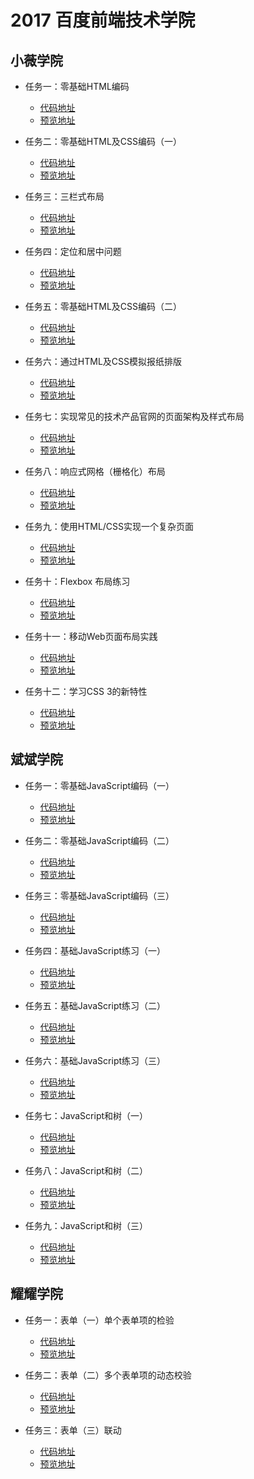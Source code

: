 # 2017 百度前端技术学院
## 小薇学院
- 任务一：零基础HTML编码

    - [代码地址](https://github.com/JimHoo/baidu-ife/blob/gh-pages/XiaoweiSchool/task1)
    - [预览地址](https://jimhoo.github.io/baidu-ife/XiaoweiSchool/task1/task1.html)

- 任务二：零基础HTML及CSS编码（一）

    - [代码地址](https://github.com/JimHoo/baidu-ife/blob/gh-pages/XiaoweiSchool/task2)
    - [预览地址](https://jimhoo.github.io/baidu-ife/XiaoweiSchool/task2/task2.html)

- 任务三：三栏式布局

    - [代码地址](https://github.com/JimHoo/baidu-ife/blob/gh-pages/XiaoweiSchool/task3)
    - [预览地址](https://jimhoo.github.io/baidu-ife/XiaoweiSchool/task3/task3.html)

- 任务四：定位和居中问题

    - [代码地址](https://github.com/JimHoo/baidu-ife/blob/gh-pages/XiaoweiSchool/task4)
    - [预览地址](https://jimhoo.github.io/baidu-ife/XiaoweiSchool/task4/task4.html)

- 任务五：零基础HTML及CSS编码（二）

    - [代码地址](https://github.com/JimHoo/baidu-ife/blob/gh-pages/XiaoweiSchool/task5)
    - [预览地址](https://jimhoo.github.io/baidu-ife/XiaoweiSchool/task5/task5.html)

- 任务六：通过HTML及CSS模拟报纸排版

    - [代码地址](https://github.com/JimHoo/baidu-ife/blob/gh-pages/XiaoweiSchool/task6)
    - [预览地址](https://jimhoo.github.io/baidu-ife/XiaoweiSchool/task6/task6.html)

- 任务七：实现常见的技术产品官网的页面架构及样式布局

    - [代码地址](https://github.com/JimHoo/baidu-ife/blob/gh-pages/XiaoweiSchool/task7)
    - [预览地址](https://jimhoo.github.io/baidu-ife/XiaoweiSchool/task7/task7.html)

- 任务八：响应式网格（栅格化）布局

    - [代码地址](https://github.com/JimHoo/baidu-ife/blob/gh-pages/XiaoweiSchool/task8)
    - [预览地址](https://jimhoo.github.io/baidu-ife/XiaoweiSchool/task8/task8.html)  

- 任务九：使用HTML/CSS实现一个复杂页面

    - [代码地址](https://github.com/JimHoo/baidu-ife/blob/gh-pages/XiaoweiSchool/task9)
    - [预览地址](https://jimhoo.github.io/baidu-ife/XiaoweiSchool/task9/task9.html)

- 任务十：Flexbox 布局练习
    - [代码地址](https://github.com/JimHoo/baidu-ife/blob/gh-pages/XiaoweiSchool/task10)
    - [预览地址](https://jimhoo.github.io/baidu-ife/XiaoweiSchool/task10/task10.html)  

- 任务十一：移动Web页面布局实践
    - [代码地址](https://github.com/JimHoo/baidu-ife/blob/gh-pages/XiaoweiSchool/task11)
    - [预览地址](https://jimhoo.github.io/baidu-ife/XiaoweiSchool/task11/task11.html)  

- 任务十二：学习CSS 3的新特性
    - [代码地址](https://github.com/JimHoo/baidu-ife/blob/gh-pages/XiaoweiSchool/task12/task12.html)
    - [预览地址](https://jimhoo.github.io/baidu-ife/XiaoweiSchool/task12/task12.html)  

## 斌斌学院
- 任务一：零基础JavaScript编码（一）
    - [代码地址](https://github.com/JimHoo/baidu-ife/blob/gh-pages/BinbinSchool/task1/task1.html)
    - [预览地址](https://jimhoo.github.io/baidu-ife/BinbinSchool/task1/task1.html)  

- 任务二：零基础JavaScript编码（二）
    - [代码地址](https://github.com/JimHoo/baidu-ife/blob/gh-pages/BinbinSchool/task2/task2.html)
    - [预览地址](https://jimhoo.github.io/baidu-ife/BinbinSchool/task2/task2.html)  

- 任务三：零基础JavaScript编码（三）
    - [代码地址](https://github.com/JimHoo/baidu-ife/blob/gh-pages/BinbinSchool/task3/task3.html)
    - [预览地址](https://jimhoo.github.io/baidu-ife/BinbinSchool/task3/task3.html)  

- 任务四：基础JavaScript练习（一）
    - [代码地址](https://github.com/JimHoo/baidu-ife/blob/gh-pages/BinbinSchool/task4/task4.html)
    - [预览地址](https://jimhoo.github.io/baidu-ife/BinbinSchool/task4/task4.html)  

- 任务五：基础JavaScript练习（二）
    - [代码地址](https://github.com/JimHoo/baidu-ife/blob/gh-pages/BinbinSchool/task5/task5.html)
    - [预览地址](https://jimhoo.github.io/baidu-ife/BinbinSchool/task5/task5.html)  

- 任务六：基础JavaScript练习（三）
    - [代码地址](https://github.com/JimHoo/baidu-ife/blob/gh-pages/BinbinSchool/task6/task6.html)
    - [预览地址](https://jimhoo.github.io/baidu-ife/BinbinSchool/task6/task6.html)  

- 任务七：JavaScript和树（一）
    - [代码地址](https://github.com/JimHoo/baidu-ife/blob/gh-pages/BinbinSchool/task7/task7.html)
    - [预览地址](https://jimhoo.github.io/baidu-ife/BinbinSchool/task7/task7.html)  

- 任务八：JavaScript和树（二）
    - [代码地址](https://github.com/JimHoo/baidu-ife/blob/gh-pages/BinbinSchool/task8/task8.html)
    - [预览地址](https://jimhoo.github.io/baidu-ife/BinbinSchool/task8/task8.html)  

- 任务九：JavaScript和树（三）
    - [代码地址](https://github.com/JimHoo/baidu-ife/blob/gh-pages/BinbinSchool/task9/task9.html)
    - [预览地址](https://jimhoo.github.io/baidu-ife/BinbinSchool/task9/task9.html)  

## 耀耀学院
- 任务一：表单（一）单个表单项的检验
    - [代码地址](https://github.com/JimHoo/baidu-ife/blob/gh-pages/YaoyaoSchool/task1/task1.html)
    - [预览地址](https://jimhoo.github.io/baidu-ife/YaoyaoSchool/task1/task1.html)  

- 任务二：表单（二）多个表单项的动态校验
    - [代码地址](https://github.com/JimHoo/baidu-ife/blob/gh-pages/YaoyaoSchool/task2/task2.html)
    - [预览地址](https://jimhoo.github.io/baidu-ife/YaoyaoSchool/task2/task2.html)  

- 任务三：表单（三）联动
    - [代码地址](https://github.com/JimHoo/baidu-ife/blob/gh-pages/YaoyaoSchool/task3/task3.html)
    - [预览地址](https://jimhoo.github.io/baidu-ife/YaoyaoSchool/task3/task3.html)  
